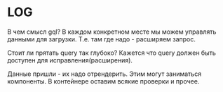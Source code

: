 # LOG

В чем смысл gql? В каждом конкретном месте мы можем управлять данными для загрузки. Т.е. там где надо - расширяем запрос.

Стоит ли прятать query так глубоко? Кажется что query должен быть доступен для исправления(расширения).

Данные пришли - их надо отрендерить. Этим могут заниматься компоненты. В контейнере оставим всякие проверки и прочее.
